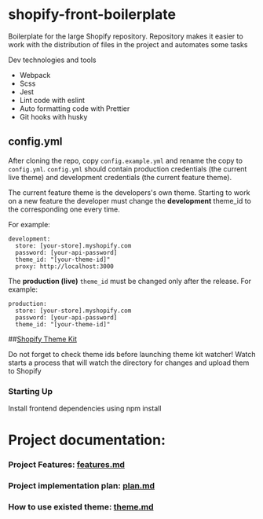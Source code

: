# shopify-front-boilerplate

Boilerplate for the large Shopify repository. 
Repository makes it easier to work with the distribution of files in the project and automates some tasks


Dev technologies and tools
- Webpack
- Scss
- Jest
- Lint code with eslint
- Auto formatting code with Prettier
- Git hooks with husky
 

## config.yml

After cloning the repo, copy `config.example.yml` and rename the copy to `config.yml`.
`config.yml` should contain production credentials (the current live theme) and development credentials (the current feature theme).

The current feature theme is the developers's own theme. Starting to work on a new feature the developer must change the **development** theme_id to the corresponding one every time.

For example:

```
development:
  store: [your-store].myshopify.com
  password: [your-api-password]
  theme_id: "[your-theme-id]"
  proxy: http://localhost:3000
```

The **production (live)** `theme_id` must be changed only after the release.
For example:

```
production:
  store: [your-store].myshopify.com
  password: [your-api-password]
  theme_id: "[your-theme-id]"
```


##[Shopify Theme Kit](https://shopify.dev/tools/theme-kit)

Do not forget to check theme ids before launching theme kit watcher!
Watch starts a process that will watch the directory for changes and upload them to Shopify

### Starting Up
Install frontend dependencies using npm install

# Project documentation:

### Project Features: [features.md](./docs/features.md)

### Project implementation plan: [plan.md](./docs/plan.md)

### How to use existed theme: [theme.md](./docs/theme.md)
